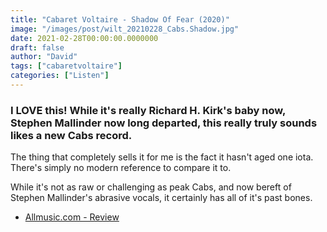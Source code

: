 ```yaml
---
title: "Cabaret Voltaire - Shadow Of Fear (2020)"
image: "/images/post/wilt_20210228_Cabs.Shadow.jpg"
date: 2021-02-28T00:00:00.0000000
draft: false
author: "David"
tags: ["cabaretvoltaire"]
categories: ["Listen"]
---
```

### I LOVE this! While it's really Richard H. Kirk's baby now, Stephen Mallinder now long departed, this really truly sounds likes a new Cabs record.

 The thing that completely sells it for me is the fact it hasn't aged one iota. There's simply no modern reference to compare it to.

 While it's not as raw or challenging as peak Cabs, and now bereft of Stephen Mallinder's abrasive vocals, it certainly has all of it's past bones.

-  [Allmusic.com - Review](https://www.allmusic.com/album/shadow-of-fear-mw0003420013)